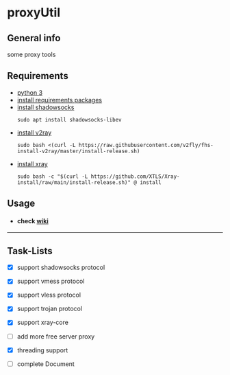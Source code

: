 # proxyUtil

## General info
some proxy tools

## Requirements
- [python 3](https://www.python.org/downloads)
- [install requirements packages](https://gist.github.com/mheidari98/8ae29b88bd98f8f59828b0ec112811e7)
- [install shadowsocks](https://github.com/shadowsocks/shadowsocks-libev#installation)
  ```console
  sudo apt install shadowsocks-libev
  ```
- [install v2ray](https://www.v2fly.org/en_US/guide/install.html)
  ```console
  sudo bash <(curl -L https://raw.githubusercontent.com/v2fly/fhs-install-v2ray/master/install-release.sh)
  ```
- [install xray](https://github.com/XTLS/Xray-core#installation)
  ```console
  sudo bash -c "$(curl -L https://github.com/XTLS/Xray-install/raw/main/install-release.sh)" @ install
  ```

## Usage
  + #### check [wiki](https://github.com/mheidari98/proxyUtil/wiki)

---

## Task-Lists
- [x] support shadowsocks protocol
- [x] support vmess protocol
- [x] support vless protocol
- [x] support trojan protocol
- [x] support xray-core
- [ ] add more free server proxy
- [x] threading support
- [ ] complete Document

